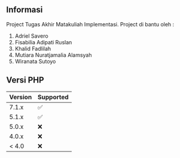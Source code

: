 ## Informasi
Project Tugas Akhir Matakuliah Implementasi.
Project di bantu oleh :
1. Adriel Savero
2. Fisabilia Adipati Ruslan
3. Khalid Fadlilah
4. Mutiara Nuratjamalia Alamsyah
5. Wiranata Sutoyo

## Versi PHP

| Version | Supported          |
| ------- | ------------------ |
| 7.1.x   | :white_check_mark: |
| 5.1.x   | :white_check_mark: |
| 5.0.x   | :x:                |
| 4.0.x   | :x:                |
| < 4.0   | :x:                |
